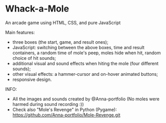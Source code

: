 # Whack-a-Mole
An arcade game using HTML, CSS, and pure JavaScript

Main features:
- three boxes (the start, game, and result ones);
- JavaScript: switching between the above boxes, time and result containers, a random time of mole's peep, moles hide when hit, random choice of hit sounds;
- additional visual and sound effects when hiting the mole (four different sounds);
- other visual effects: a hammer-cursor and on-hover animated buttons;
- responsive design.


INFO: 
- All the images and sounds created by @Anna-portfolio (No moles were harmed during sound recording :))
- Check also "Mole's Revenge" in Python (Pygame): https://github.com/Anna-portfolio/Mole-Revenge.git
